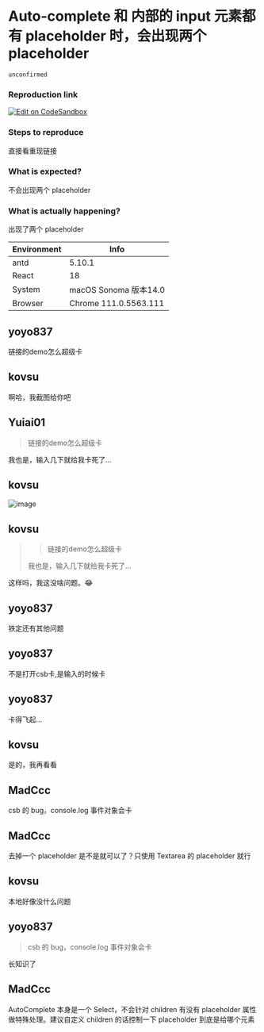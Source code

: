 # Auto-complete 和 内部的 input 元素都有 placeholder 时，会出现两个 placeholder

`unconfirmed`

### Reproduction link

[![Edit on CodeSandbox](https://codesandbox.io/static/img/play-codesandbox.svg)](https://codesandbox.io/s/zi-ding-yi-shu-ru-zu-jian-antd-5-10-1-forked-ktykgs?file=/demo.tsx)

### Steps to reproduce

直接看重现链接

### What is expected?

不会出现两个 placeholder

### What is actually happening?

出现了两个 placeholder

| Environment | Info                  |
| ----------- | --------------------- |
| antd        | 5.10.1                |
| React       | 18                    |
| System      | macOS Sonoma 版本14.0 |
| Browser     | Chrome 111.0.5563.111 |

<!-- generated by ant-design-issue-helper. DO NOT REMOVE -->

## yoyo837

链接的demo怎么超级卡

## kovsu

啊哈，我截图给你吧

## Yuiai01

> 链接的demo怎么超级卡

我也是，输入几下就给我卡死了...

## kovsu

![image](https://github.com/ant-design/ant-design/assets/82451257/0386cf2e-241e-4e9f-82dd-e6f14c027cc2)

## kovsu

> > 链接的demo怎么超级卡
>
> 我也是，输入几下就给我卡死了...

这样吗，我这没啥问题。😂

## yoyo837

铁定还有其他问题

## yoyo837

不是打开csb卡,是输入的时候卡

## yoyo837

卡得飞起...

## kovsu

是的，我再看看

## MadCcc

csb 的 bug，console.log 事件对象会卡

## MadCcc

去掉一个 placeholder 是不是就可以了？只使用 Textarea 的 placeholder 就行

## kovsu

本地好像没什么问题

## yoyo837

> csb 的 bug，console.log 事件对象会卡

长知识了

## MadCcc

AutoComplete 本身是一个 Select，不会针对 children 有没有 placeholder 属性做特殊处理。建议自定义 children 的话控制一下 placeholder 到底是给哪个元素
